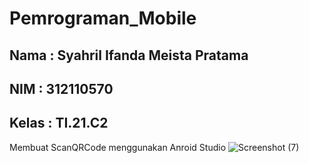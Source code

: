 # Pemrograman_Mobile
## Nama : Syahril Ifanda Meista Pratama
## NIM  : 312110570
## Kelas : TI.21.C2

Membuat ScanQRCode menggunakan Anroid Studio
![Screenshot (7)](https://user-images.githubusercontent.com/116256448/197396342-42a69b56-0d0b-4dce-93b5-335cba0aee1f.png)

